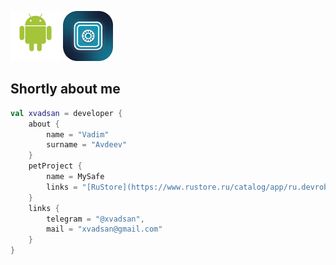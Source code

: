 <img src="https://github.com/devicons/devicon/blob/master/icons/android/android-original-wordmark.svg" alt="drawing" width="80"/>   <a href="https://play.google.com/store/apps/details?id=ru.devrobots.privateCard&hl=ru&gl=US">
    <img src="https://github.com/xvadsan/BlankMVVM/blob/develop/app/src/main/res/drawable/am_icon.webp" alt="drawing" width="80"/>
</a>

## Shortly about me
```kotlin
val xvadsan = developer {
    about {
        name = "Vadim"
        surname = "Avdeev"
    }
    petProject {
        name = MySafe
        links = "[RuStore](https://www.rustore.ru/catalog/app/ru.devrobots.privateCard), [PlayMarket](https://play.google.com/store/apps/details?id=ru.devrobots.privateCard&hl=ru&gl=US)"
    }
    links {
        telegram = "@xvadsan",
        mail = "xvadsan@gmail.com"
    }
}
